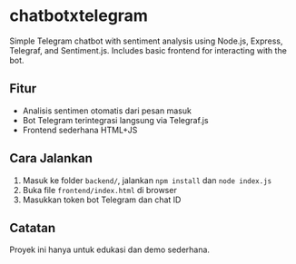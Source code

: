 # chatbotxtelegram

Simple Telegram chatbot with sentiment analysis using Node.js, Express, Telegraf, and Sentiment.js. Includes basic frontend for interacting with the bot.

## Fitur
- Analisis sentimen otomatis dari pesan masuk
- Bot Telegram terintegrasi langsung via Telegraf.js
- Frontend sederhana HTML+JS

## Cara Jalankan
1. Masuk ke folder `backend/`, jalankan `npm install` dan `node index.js`
2. Buka file `frontend/index.html` di browser
3. Masukkan token bot Telegram dan chat ID

## Catatan
Proyek ini hanya untuk edukasi dan demo sederhana.